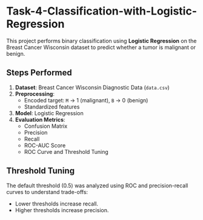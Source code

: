 # Task-4-Classification-with-Logistic-Regression

This project performs binary classification using **Logistic Regression** on the Breast Cancer Wisconsin dataset to predict whether a tumor is malignant or benign.

## Steps Performed

1. **Dataset**: Breast Cancer Wisconsin Diagnostic Data (`data.csv`)
2. **Preprocessing**:
   - Encoded target: `M` → 1 (malignant), `B` → 0 (benign)
   - Standardized features
3. **Model**: Logistic Regression
4. **Evaluation Metrics**:
   - Confusion Matrix
   - Precision
   - Recall
   - ROC-AUC Score
   - ROC Curve and Threshold Tuning

## Threshold Tuning

The default threshold (0.5) was analyzed using ROC and precision-recall curves to understand trade-offs:
- Lower thresholds increase recall.
- Higher thresholds increase precision.
